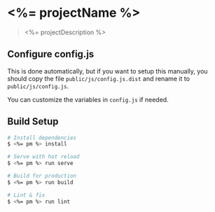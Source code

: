 # <%= projectName %>

> <%= projectDescription %>

## Configure config.js

This is done automatically, but if you want to setup this manually, you should copy the file `public/js/config.js.dist` and rename it to `public/js/config.js`.

You can customize the variables in `config.js` if needed.

## Build Setup

``` bash
# Install dependencies
$ <%= pm %> install

# Serve with hot reload
$ <%= pm %> run serve

# Build for production
$ <%= pm %> run build

# Lint & fix
$ <%= pm %> run lint
```
